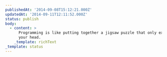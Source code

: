 ```yaml
---
publishedAt: '2014-09-08T15:12:21.000Z'
updatedAt: '2014-09-11T12:11:52.000Z'
status: publish
body:
  - content: >
      Programming is like putting together a jigsaw puzzle that only exists in
      your head.
    _template: richText
_template: status
---
```


